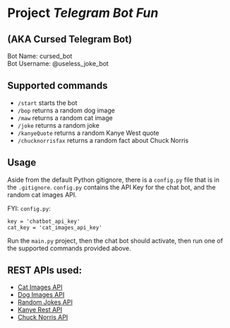# Project <i>Telegram Bot Fun</i>
## (AKA Cursed Telegram Bot)

Bot Name: cursed_bot <br>
Bot Username: @useless_joke_bot

## Supported commands
- `/start` starts the bot
- `/bop` returns a random dog image
- `/maw` returns a random cat image
- `/joke` returns a random joke
- `/kanyeQuote` returns a random Kanye West quote
- `/chucknorrisfax` returns a random fact about Chuck Norris

## Usage
Aside from the default Python gitignore, there is a `config.py` file that is in the `.gitignore`. `config.py` contains the API Key for the chat bot, and the random cat images API.

FYI:
`config.py`:
```
key = 'chatbot_api_key'
cat_key = 'cat_images_api_key'
```

Run the `main.py` project, then the chat bot should activate, then run one of the supported commands provided above. 

## REST APIs used:
- [Cat Images API](https://api.thecatapi.com/v1/images/search)
- [Dog Images API](https://random.dog/woof.json)
- [Random Jokes API](https://sv443.net/jokeapi/v2/joke/Any?format=json)
- [Kanye Rest API](https://api.kanye.rest)
- [Chuck Norris API](https://api.chucknorris.io/jokes/random)
